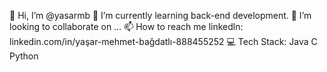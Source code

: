 👋 Hi, I’m @yasarmb
🌱 I’m currently learning back-end development. 
💞️ I’m looking to collaborate on …
📫 How to reach me
linkedln: linkedin.com/in/yaşar-mehmet-bağdatlı-888455252
💻 Tech Stack:
Java C Python

